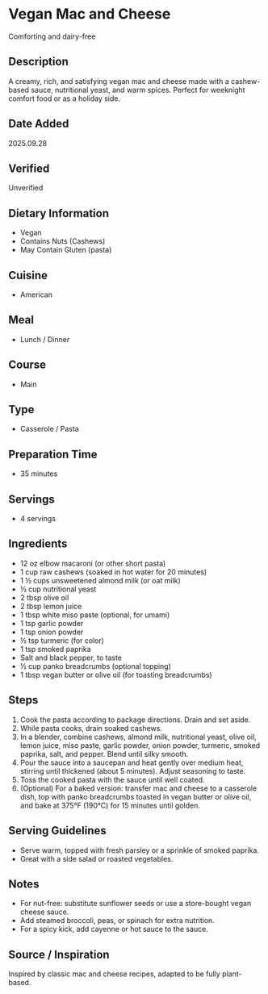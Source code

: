 # Vegan Mac and Cheese
Comforting and dairy-free

## Description
A creamy, rich, and satisfying vegan mac and cheese made with a cashew-based sauce, nutritional yeast, and warm spices. Perfect for weeknight comfort food or as a holiday side.

## Date Added
2025.09.28

## Verified
Unverified

## Dietary Information
- Vegan
- Contains Nuts (Cashews)
- May Contain Gluten (pasta)

## Cuisine
- American

## Meal
- Lunch / Dinner

## Course
- Main

## Type
- Casserole / Pasta

## Preparation Time
- 35 minutes

## Servings
- 4 servings

## Ingredients
- 12 oz elbow macaroni (or other short pasta)
- 1 cup raw cashews (soaked in hot water for 20 minutes)
- 1 ½ cups unsweetened almond milk (or oat milk)
- ½ cup nutritional yeast
- 2 tbsp olive oil
- 2 tbsp lemon juice
- 1 tbsp white miso paste (optional, for umami)
- 1 tsp garlic powder
- 1 tsp onion powder
- ½ tsp turmeric (for color)
- 1 tsp smoked paprika
- Salt and black pepper, to taste
- ½ cup panko breadcrumbs (optional topping)
- 1 tbsp vegan butter or olive oil (for toasting breadcrumbs)

## Steps  
1. Cook the pasta according to package directions. Drain and set aside.  
2. While pasta cooks, drain soaked cashews.  
3. In a blender, combine cashews, almond milk, nutritional yeast, olive oil, lemon juice, miso paste, garlic powder, onion powder, turmeric, smoked paprika, salt, and pepper. Blend until silky smooth.  
4. Pour the sauce into a saucepan and heat gently over medium heat, stirring until thickened (about 5 minutes). Adjust seasoning to taste.  
5. Toss the cooked pasta with the sauce until well coated.  
6. (Optional) For a baked version: transfer mac and cheese to a casserole dish, top with panko breadcrumbs toasted in vegan butter or olive oil, and bake at 375°F (190°C) for 15 minutes until golden.  

## Serving Guidelines
- Serve warm, topped with fresh parsley or a sprinkle of smoked paprika.  
- Great with a side salad or roasted vegetables.  

## Notes  
- For nut-free: substitute sunflower seeds or use a store-bought vegan cheese sauce.  
- Add steamed broccoli, peas, or spinach for extra nutrition.  
- For a spicy kick, add cayenne or hot sauce to the sauce.  

## Source / Inspiration  
Inspired by classic mac and cheese recipes, adapted to be fully plant-based.
